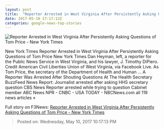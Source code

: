 ```yaml
---
layout: post
title:  "Reporter Arrested in West Virginia After Persistently Asking Questions of Tom Price - New York Times"
date: 2017-05-10 17:17:13Z
categories: google-news-top-stories
---
```


![Reporter Arrested in West Virginia After Persistently Asking Questions of Tom Price - New York Times](https://static01.nyt.com/images/2017/05/10/us/11xp-arrest2/11xp-arrest2-facebookJumbo.png)

New York Times Reporter Arrested in West Virginia After Persistently Asking Questions of Tom Price New York Times Dan Heyman, left, a reporter for the Public News Service in West Virginia, and his lawyer, J. Timothy DiPiero. Credit American Civil Liberties Union of West Virginia, via Facebook Live. As Tom Price, the secretary of the Department of Health and Human ... A Reporter Was Arrested After Shouting Questions At The Health Secretary BuzzFeed News Report: Journalist arrested after asking HHS secretary question CBS News Reporter arrested while trying to question Cabinet member ABC News NPR - CNBC - USA TODAY - NBCNews.com all 119 news articles »


Full story on F3News: [Reporter Arrested in West Virginia After Persistently Asking Questions of Tom Price - New York Times](http://www.f3nws.com/n/JdtQE)

> Posted on: Wednesday, May 10, 2017 10:17:13 PM
